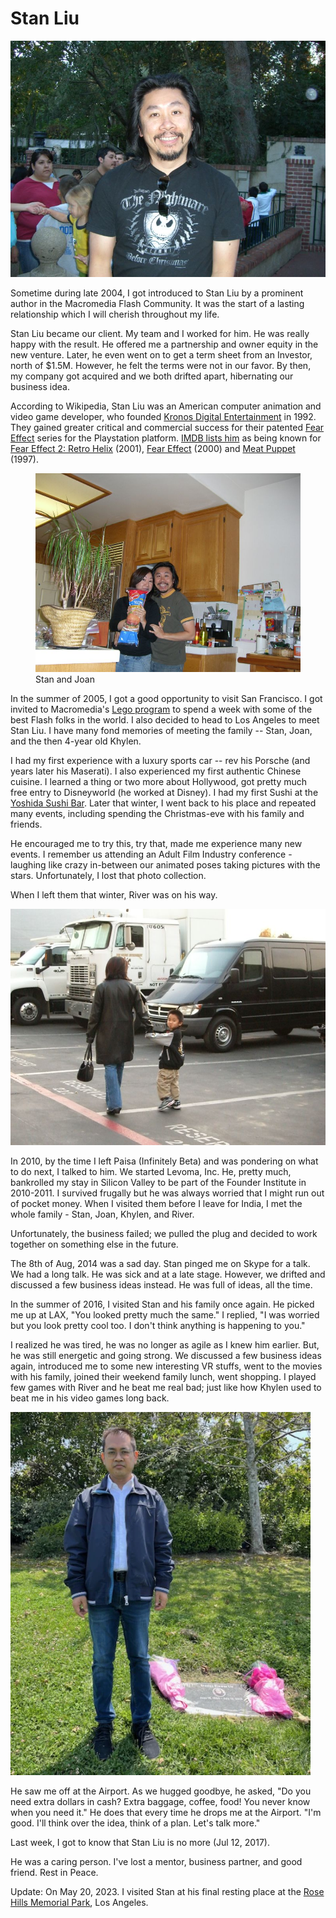 # Stan Liu

![Stan Liu)](/static/2017/stan-liu.jpg)

Sometime during late 2004, I got introduced to Stan Liu by a prominent author in the Macromedia Flash Community. It was the start of a lasting relationship which I will cherish throughout my life.

Stan Liu became our client. My team and I worked for him. He was really happy with the result. He offered me a partnership and owner equity in the new venture. Later, he even went on to get a term sheet from an Investor, north of $1.5M. However, he felt the terms were not in our favor. By then, my company got acquired and we both drifted apart, hibernating our business idea.

According to Wikipedia, Stan Liu was an American computer animation and video game developer, who founded [Kronos Digital Entertainment](https://en.wikipedia.org/wiki/Kronos_Digital_Entertainment) in 1992. They gained greater critical and commercial success for their patented [Fear Effect](https://en.wikipedia.org/wiki/Fear_Effect) series for the Playstation platform. [IMDB lists him](https://www.imdb.com/name/nm0515013/bio/) as being known for [Fear Effect 2: Retro Helix](https://www.imdb.com/title/tt0252431/) (2001), [Fear Effect](https://www.imdb.com/title/tt0243896/) (2000) and [Meat Puppet](https://www.imdb.com/title/tt22336484/) (1997).

<figure class="large">
  <img src="/static/2017/stan-joan.jpg" alt="Stan and Joan" loading="lazy">
  <figcaption>
    Stan and Joan
  </figcaption>
</figure>

In the summer of 2005, I got a good opportunity to visit San Francisco. I got invited to Macromedia's <a href="https://www.flickr.com/photos/brajeshwar/sets/72057594081435036">Lego program</a> to spend a week with some of the best Flash folks in the world. I also decided to head to Los Angeles to meet Stan Liu. I have many fond memories of meeting the family -- Stan, Joan, and the then 4-year old Khylen.

I had my first experience with a luxury sports car -- rev his Porsche (and years later his Maserati). I also experienced my first authentic Chinese cuisine. I learned a thing or two more about Hollywood, got pretty much free entry to Disneyworld (he worked at Disney). I had my first Sushi at the <a href="https://www.yelp.com/biz/yoshida-san-marino-2">Yoshida Sushi Bar</a>. Later that winter, I went back to his place and repeated many events, including spending the Christmas-eve with his family and friends.

He encouraged me to try this, try that, made me experience many new events. I remember us attending an Adult Film Industry conference - laughing like crazy in-between our animated poses taking pictures with the stars. Unfortunately, I lost that photo collection.

When I left them that winter, River was on his way.

![Joan and Khylen)](/static/2017/joan-khylen.jpg)

In 2010, by the time I left Paisa (Infinitely Beta) and was pondering on what to do next, I talked to him. We started Levoma, Inc. He, pretty much, bankrolled my stay in Silicon Valley to be part of the Founder Institute in 2010-2011. I survived frugally but he was always worried that I might run out of pocket money.  When I visited them before I leave for India, I met the whole family - Stan, Joan, Khylen, and River.

Unfortunately, the business failed; we pulled the plug and decided to work together on something else in the future.

The 8th of Aug, 2014 was a sad day. Stan pinged me on Skype for a talk. We had a long talk. He was sick and at a late stage. However, we drifted and discussed a few business ideas instead. He was full of ideas, all the time.

In the summer of 2016, I visited Stan and his family once again. He picked me up at LAX, "You looked pretty much the same." I replied, "I was worried but you look pretty cool too. I don't think anything is happening to you."

I realized he was tired, he was no longer as agile as I knew him earlier. But, he was still energetic and going strong. We discussed a few business ideas again, introduced me to some new interesting VR stuffs, went to the movies with his family, joined their weekend family lunch, went shopping. I played few games with River and he beat me real bad; just like how Khylen used to beat me in his video games long back.

<img class="small right" src="/static/2023/stan-rose-hill.webp" alt="Brajeshar at Stan’s resting place.">

He saw me off at the Airport. As we hugged goodbye, he asked, "Do you need extra dollars in cash? Extra baggage, coffee, food! You never know when you need it." He does that every time he drops me at the Airport. "I'm good. I'll think over the idea, think of a plan. Let's talk more."

Last week, I got to know that Stan Liu is no more (Jul 12, 2017).

He was a caring person. I've lost a mentor, business partner, and good friend. Rest in Peace.

Update: On May 20, 2023. I visited Stan at his final resting place at the [Rose Hills Memorial Park](https://www.rosehills.com), Los Angeles.